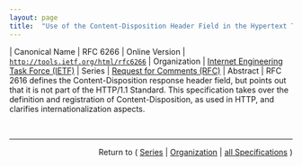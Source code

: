 ```yaml
---
layout: page
title:  "Use of the Content-Disposition Header Field in the Hypertext Transfer Protocol (HTTP)"
---
```


| Canonical Name | RFC 6266
| Online Version | [`http://tools.ietf.org/html/rfc6266`](http://tools.ietf.org/html/rfc6266)
| Organization | [Internet Engineering Task Force (IETF)](..)
| Series | [Request for Comments (RFC)](.)
| Abstract | RFC 2616 defines the Content-Disposition response header field, but points out that it is not part of the HTTP/1.1 Standard. This specification takes over the definition and registration of Content-Disposition, as used in HTTP, and clarifies internationalization aspects.

<br/>
<hr/>

<p style="text-align: right">Return to ( <a href="./">Series</a> | <a href="../">Organization</a> | <a href="../../">all Specifications</a> )</p>